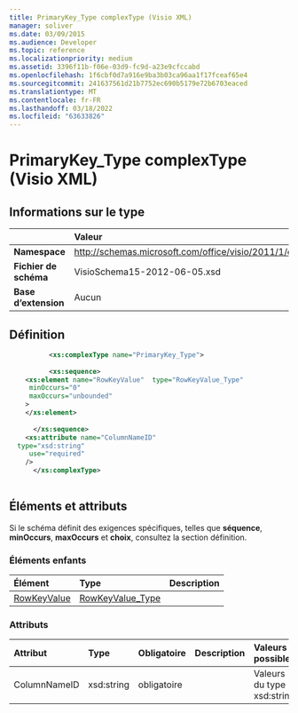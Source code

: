 ```yaml
---
title: PrimaryKey_Type complexType (Visio XML)
manager: soliver
ms.date: 03/09/2015
ms.audience: Developer
ms.topic: reference
ms.localizationpriority: medium
ms.assetid: 3396f11b-f06e-03d9-fc9d-a23e9cfccabd
ms.openlocfilehash: 1f6cbf0d7a916e9ba3b03ca96aa1f17fceaf65e4
ms.sourcegitcommit: 241637561d21b7752ec690b5179e72b6703eaced
ms.translationtype: MT
ms.contentlocale: fr-FR
ms.lasthandoff: 03/18/2022
ms.locfileid: "63633826"
---
```

# <a name="primarykey_type-complextype-visio-xml"></a>PrimaryKey_Type complexType (Visio XML)

## <a name="type-information"></a>Informations sur le type

||Valeur |
|:-----|:-----|
|**Namespace** <br/> |http://schemas.microsoft.com/office/visio/2011/1/core  <br/> |
|**Fichier de schéma** <br/> |VisioSchema15-2012-06-05.xsd  <br/> |
|**Base d’extension** <br/> |Aucun  <br/> |
   
## <a name="definition"></a>Définition

```XML
          <xs:complexType name="PrimaryKey_Type">
          
          <xs:sequence>
    <xs:element name="RowKeyValue"  type="RowKeyValue_Type"
     minOccurs="0"
     maxOccurs="unbounded"
    >
    </xs:element>
    
      </xs:sequence>
    <xs:attribute name="ColumnNameID"
  type="xsd:string"
     use="required"
    />
      </xs:complexType>
      
```

## <a name="elements-and-attributes"></a>Éléments et attributs

Si le schéma définit des exigences spécifiques, telles que **séquence**, **minOccurs**, **maxOccurs** et **choix**, consultez la section définition. 
  
### <a name="child-elements"></a>Éléments enfants

|**Élément**|**Type**|**Description**|
|:-----|:-----|:-----|
|[RowKeyValue](rowkeyvalue-element-primarykey_type-complextypevisio-xml.md) <br/> |[RowKeyValue_Type](rowkeyvalue_type-complextypevisio-xml.md) <br/> ||
   
### <a name="attributes"></a>Attributs

|**Attribut**|**Type**|**Obligatoire**|**Description**|**Valeurs possibles**|
|:-----|:-----|:-----|:-----|:-----|
|ColumnNameID  <br/> |xsd:string  <br/> |obligatoire  <br/> ||Valeurs du type xsd:string. |
   

